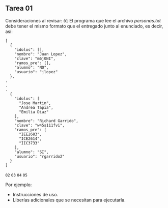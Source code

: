 ﻿## Tarea 01

Consideraciones al revisar:
`01` El programa que lee el archivo *personas.txt* debe tener el mismo formato que el entregado junto al enunciado, es decir, así:
```
[
  {
    "idolos": [],
    "nombre": "Juan Lopez",
    "clave": "m6j0NI",
    "ramos_pre": [],
    "alumno": "NO",
    "usuario": "jlopez"
  },
.
.
.
  {
    "idolos": [
      "Jose Martin",
      "Andrea Tapia",
      "Emilia Diaz"
    ],
    "nombre": "Richard Garrido",
    "clave": "w45s111fvi",
    "ramos_pre": [
      "IEE2683",
      "ICE2614",
      "IIC3733"
    ],
    "alumno": "SI",
    "usuario": "rgarrido2"
  }
]
```
`02`
`03`
`04`
`05`

Por ejemplo:
* Instrucciones de uso.
* Liberías adicionales que se necesitan para ejecutarla.
